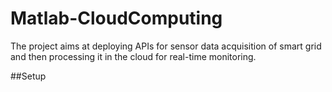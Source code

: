 # Matlab-CloudComputing


The project aims at deploying APIs for sensor data acquisition of smart grid and then processing it in the cloud for real-time monitoring.

##Setup
